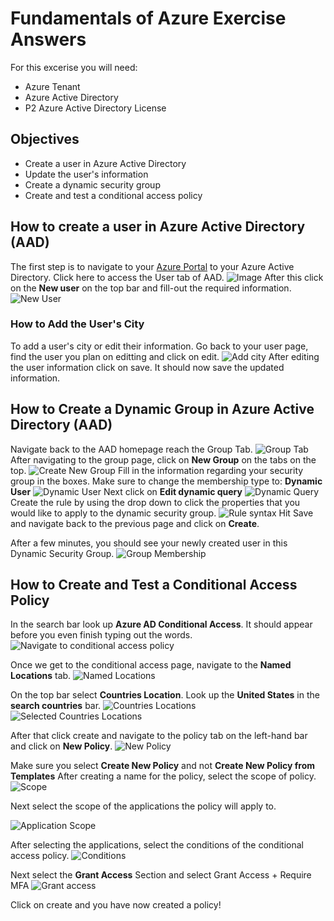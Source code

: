 # Fundamentals of Azure Exercise Answers
For this excerise you will need: 
- Azure Tenant
- Azure Active Directory 
- P2 Azure Active Directory License
## Objectives 
- Create a user in Azure Active Directory 
- Update the user's information 
- Create a dynamic security group 
- Create and test a conditional access policy 
## How to create a user in Azure Active Directory (AAD)
The first step is to navigate to your [Azure Portal](portal.azure.com) to your Azure Active Directory. 
Click here to access the User tab of AAD. 
![Image](https://github.com/aillarionov-hsl/Fundamentals-of-Azure-Exercise-Files/blob/AzureAD/Reference_Images/AADUserSnip.JPG)
After this click on the **New user** on the top bar and fill-out the required information. 
![New User](https://github.com/aillarionov-hsl/Fundamentals-of-Azure-Exercise-Files/blob/AzureAD/Reference_Images/AADNewUser.JPG)
### How to Add the User's City
To add a user's city or edit their information. Go back to your user page, find the user you plan on editting and click on edit. 
![Add city](https://github.com/aillarionov-hsl/Fundamentals-of-Azure-Exercise-Files/blob/AzureAD/Reference_Images/Add_City.JPG)
After editing the user information click on save. It should now save the updated information. 

## How to Create a Dynamic Group in Azure Active Directory (AAD)
Navigate back to the AAD homepage reach the Group Tab. 
![Group Tab](https://github.com/aillarionov-hsl/Fundamentals-of-Azure-Exercise-Files/blob/AzureAD/Reference_Images/Navigate_to_groups.JPG)
After navigating to the group page, click on **New Group** on the tabs on the top. 
![Create New Group](https://github.com/aillarionov-hsl/Fundamentals-of-Azure-Exercise-Files/blob/AzureAD/Reference_Images/Create_new_group.JPG)
Fill in the information regarding your security group in the boxes. Make sure to change the membership type to: **Dynamic User**
![Dynamic User](https://github.com/aillarionov-hsl/Fundamentals-of-Azure-Exercise-Files/blob/AzureAD/Reference_Images/Change_to_dynamic_group.JPG)
Next click on **Edit dynamic query**
![Dynamic Query](https://github.com/aillarionov-hsl/Fundamentals-of-Azure-Exercise-Files/blob/AzureAD/Reference_Images/Create_rule.JPG)
Create the rule by using the drop down to click the properties that you would like to apply to the dynamic security group.
![Rule syntax](https://github.com/aillarionov-hsl/Fundamentals-of-Azure-Exercise-Files/blob/AzureAD/Reference_Images/Rule_syntax.JPG)
Hit Save and navigate back to the previous page and click on **Create**. 

After a few minutes, you should see your newly created user in this Dynamic Security Group. 
![Group Membership](https://github.com/aillarionov-hsl/Fundamentals-of-Azure-Exercise-Files/blob/AzureAD/Reference_Images/group_membership.JPG)
## How to Create and Test a Conditional Access Policy
In the search bar look up **Azure AD Conditional Access**. It should appear before you even finish typing out the words.
![Navigate to conditional access policy](https://github.com/aillarionov-hsl/Fundamentals-of-Azure-Exercise-Files/blob/AzureAD/Reference_Images/Conditional_Access.JPG)

Once we get to the conditional access page, navigate to the **Named Locations** tab. 
![Named Locations](https://github.com/aillarionov-hsl/Fundamentals-of-Azure-Exercise-Files/blob/AzureAD/Reference_Images/Named_locations.JPG)

On the top bar select **Countries Location**. Look up the **United States** in the **search countries** bar. 
![Countries Locations](https://github.com/aillarionov-hsl/Fundamentals-of-Azure-Exercise-Files/blob/AzureAD/Reference_Images/Country_locations.JPG)
![Selected Countries Locations](https://github.com/aillarionov-hsl/Fundamentals-of-Azure-Exercise-Files/blob/AzureAD/Reference_Images/Allowed_Countries.JPG)

After that click create and navigate to the policy tab on the left-hand bar and click on **New Policy**.
![New Policy](https://github.com/aillarionov-hsl/Fundamentals-of-Azure-Exercise-Files/blob/AzureAD/Reference_Images/Create_policy.JPG)

Make sure you select **Create New Policy** and not **Create New Policy from Templates**
After creating a name for the policy, select the scope of policy. 
![Scope](https://github.com/aillarionov-hsl/Fundamentals-of-Azure-Exercise-Files/blob/AzureAD/Reference_Images/CA_Scope.JPG)

Next select the scope of the applications the policy will apply to. 

![Application Scope](https://github.com/aillarionov-hsl/Fundamentals-of-Azure-Exercise-Files/blob/AzureAD/Reference_Images/CA_App_scope.JPG)

After selecting the applications, select the conditions of the conditional access policy. 
![Conditions](https://github.com/aillarionov-hsl/Fundamentals-of-Azure-Exercise-Files/blob/AzureAD/Reference_Images/CAP_Conditions.JPG)

Next select the **Grant Access** Section and select Grant Access + Require MFA
![Grant access](https://github.com/aillarionov-hsl/Fundamentals-of-Azure-Exercise-Files/blob/AzureAD/Reference_Images/CAP_Grant_Access.JPG)

Click on create and you have now created a policy! 
